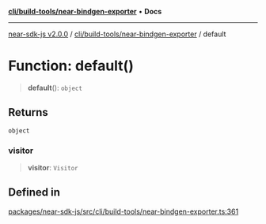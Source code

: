 [**cli/build-tools/near-bindgen-exporter**](../README.md) • **Docs**

***

[near-sdk-js v2.0.0](../../../../packages.md) / [cli/build-tools/near-bindgen-exporter](../README.md) / default

# Function: default()

> **default**(): `object`

## Returns

`object`

### visitor

> **visitor**: `Visitor`

## Defined in

[packages/near-sdk-js/src/cli/build-tools/near-bindgen-exporter.ts:361](https://github.com/dim-daskalov/near-sdk-js/blob/f8f6e35ac266a6f748747b51c0b9a0192677684e/packages/near-sdk-js/src/cli/build-tools/near-bindgen-exporter.ts#L361)
